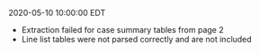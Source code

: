 2020-05-10 10:00:00 EDT


- Extraction failed for case summary tables from page 2
- Line list tables were not parsed correctly and are not included
